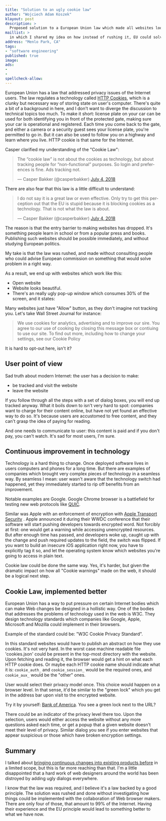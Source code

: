 ```yaml
---
title: "Solution to an ugly cookie law"
author: "Wojciech Adam Koszek"
klayout: post
description: >
  Proposed solution to a European Union law which made all websites look ugly
maillist: >
  in which I shared my idea on how instead of rushing it, EU could solve the problem of web cookies and tracking
address: "Menlo Park, CA"
tags:
- "software engineering"
published: true
image: 
ads:
- 
- 
spellcheck-allow:
---
```


European Union has a law that addressed privacy issues of the Internet
users.
The law regulates a technology called
[HTTP Cookies](https://en.wikipedia.org/wiki/HTTP_cookie), which is a clunky but
necessary way of storing state on user's computer.
There's quite a bit of a background in here, and I don't want to diverge
the discussion to technical topics too much.
To make it short: license plate on your car can be used for both identifying
you in front of the protected gate, making sure your car is operational and
registered.
Each time you come back to the gate, and either a camera or a security guest
sees your license plate, you're permitted to go in.
But it can also be used to follow you on a highway and learn where
you live. HTTP cookie is that same for the Internet.

Casper clarified my understanding of the "Cookie Law":

<blockquote class="twitter-tweet" data-conversation="none" data-lang="en"><p lang="en" dir="ltr">The “cookie law” is not about the cookies as technology, but about tracking people for “non-functional” purposes. So login and preferences is fine. Ads tracking not.</p>&mdash; Casper Bakker (@casperbakker) <a href="https://twitter.com/casperbakker/status/1014391738239258626?ref_src=twsrc%5Etfw">July 4, 2018</a></blockquote> <script async src="https://platform.twitter.com/widgets.js" charset="utf-8"></script>

There are also fear that this law is a little difficult to understand:

<blockquote class="twitter-tweet" data-lang="en"><p lang="en" dir="ltr">I do not say it is a great law or even effective. Only try to get this perception out that the EU is stupid because it is blocking cookies as a technology. That is not what the law is about.</p>&mdash; Casper Bakker (@casperbakker) <a href="https://twitter.com/casperbakker/status/1014434624494325760?ref_src=twsrc%5Etfw">July 4, 2018</a></blockquote> <script async src="https://platform.twitter.com/widgets.js" charset="utf-8"></script>

The reason is that the entry barrier to making websites has dropped.
It's something people learn in school or from a popular press and books.
Publishing such websites should be possible immediately, and  without
studying European politics.

My take is that the law was rushed, and made without consulting people who
could advise European commission on something that would solve problem in
a right way.

As a result, we end up with websites which work like this:

- Open website
- Website looks beautiful.
- There's an really ugly pop-up window which consumes 30% of the screen, and
  it states:

Many websites just have "Allow" button, as they don't imagine not tracking you.
Let's take Wall Street Journal for instance:

> 
> We use cookies for analytics, advertising and to improve our sire. You
> agree to our use of cooking by closing this message box or contiuing to
> use our site. To find out more, including how to change your settings, see
> our Cookie Policy
>

It is hard to opt-out here, isn't it?

## User point of view

Sad truth about modern Internet: the user has a decision to make:

- be tracked and visit the website
- leave the website

If you follow through all the steps with a set of dialog boxes, you will end
up tracked anyway. What it boils down to isn't very hard to spot:
companies want to charge for
their content online, but have not yet found an effective way to do so.
It's because users are accustomed to free content, and they can't grasp the
idea of paying for reading.

And one needs to communicate to user: this content is paid and if you don't
pay, you can't watch. It's sad for most users, I'm sure.

## Continuous improvement in technology

Technology is a hard thing to change.
Once deployed software lives in users computers and phones for a long time.
But there are examples of companies which brought very complex pieces of
technology in a seamless way.
By seamless I mean: user wasn't aware that the technology switch had
happened, yet they immediately started to rip off benefits from an
improvement.

Notable examples are Google. Google Chrome browser is a battlefield for
testing new web protocols like [QUIC](https://www.chromium.org/quic).

Similar was Apple with an enforcement of encryption with
[Apple Transport Security](https://forums.developer.apple.com/thread/6767)
. Apple announced it during
their WWDC conference that their software will start pushing developers
towards encrypted word.
Not forcibly at first: one would get a warning while accessing unencrypted
resources.
But after enough time has passed, and developers woke up, caught up with the
change and push required updates to the field, the switch was flipped.
If you want to build an insecure iOS application right now, you have to
explicitly tag it so, and let the operating system know which websites
you're going to access in plain text.

Cookie law could be done the same way. Yes, it's harder, but given the
dramatic impact on how all "Cookie warnings" made on the web, it should be
a logical next step.

## Cookie Law, implemented better

European Union has a way to put pressure on certain Internet bodies which
can make Web changes be designed in a hollistic way.
One of the bodies that addresses the problems of technology used in the web
is W3C.
They design technology standards which companies like Google, Apple,
Microsoft and Mozilla could implement in their browsers.

Example of the standard could be: "W3C Cookie Privacy Standard".

In this standard websites would have to publish an abstract on how they use
cookies.
It's not very hard.
In the worst case machine readable file 'cookies.json' could be present in the top-most
directory with the website.
Upon fetching and reading it, the browser would get a hint on what each HTTP cookie does.
Or maybe each HTTP cookie name should indicate what it is: `cookie_auth_`
and `cookie_session_` would be the required ones, and `cookie_aux_` would
be the "other" ones.

User would select their privacy model once.
This choice would happen on a browser level.
In that sense, it'd be similar to the "green lock" which you get in the
address bar upon visit to the encrypted website.

Try it by yourself: [Bank of America](https://www.bankofamerica.com).
You see a green lock next to the URL?

There could be an indicator of the privacy level there too.
Upon the selection, users would either access the website without any more
questions asked each time, or get a popup that a given website doesn't meet
their level of privacy.
Similar dialog you see if you enter websites that appear suspicious or those
which have broken encryption settings.

## Summary

I talked about [bringing continuous changes into existing products before](https://www.koszek.com/blog/2015/08/10/non-continuous-innovation-is-dangerous/)
in a limited scope, but this is far more reaching than that.
I'm a little disappointed that a hard work of web designers around the world
has been distroyed by adding ugly dialogs everywhere.

I know that the law was required, and I believe it's a law backed by a good
principle.
The solution was rushed and done without investigating
how things could be implemented with the collaboration of Web browser
makers.
There are only four of those, that amount to 99% of the Internet.
Having their experience and the EU principle would lead to something better
to what we have now.
